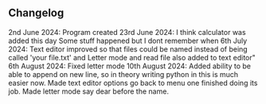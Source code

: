 ## Changelog
2nd June 2024: Program created
23rd June 2024: I think calculator was added this day
Some stuff happened but I dont remember when
6th July 2024: Text editor improved so that files could be named instead of being called 'your file.txt' and Letter mode and read file also added to text editor"
6th August 2024: Fixed letter mode
10th August 2024: Added ability to be able to append on new line, so in theory writing python in this is much easier now. Made text editor options go back to menu one finished doing its job. Made letter mode say dear before the name.

